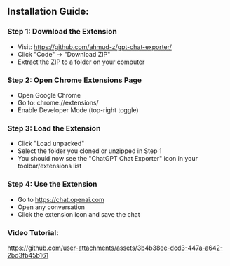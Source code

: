 ## Installation Guide:
### Step 1: Download the Extension
  - Visit: https://github.com/ahmud-z/gpt-chat-exporter/
  - Click "Code" → "Download ZIP"
  - Extract the ZIP to a folder on your computer

### Step 2: Open Chrome Extensions Page
  - Open Google Chrome
  - Go to: chrome://extensions/
  - Enable Developer Mode (top-right toggle)

### Step 3: Load the Extension
  - Click "Load unpacked"
  - Select the folder you cloned or unzipped in Step 1
  - You should now see the "ChatGPT Chat Exporter" icon in your toolbar/extensions list

### Step 4: Use the Extension
  - Go to https://chat.openai.com
  - Open any conversation
  - Click the extension icon and save the chat

### Video Tutorial:
https://github.com/user-attachments/assets/3b4b38ee-dcd3-447a-a642-2bd3fb45b161

